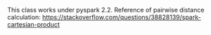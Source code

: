 This class works under pyspark 2.2. 
Reference of pairwise distance calculation: 
https://stackoverflow.com/questions/38828139/spark-cartesian-product
